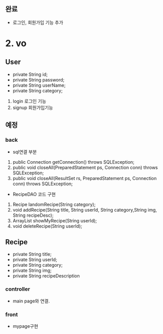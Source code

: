 ## 완료
- 로그인, 회원가입 기능 추가
# 2. vo

## User
- private String id;
- private String password;
- private String userName;
- private String category;
  
1. login 로그인 기능
2. signup 회원가입기능

## 예정
### back

- sql연결 부분
1. public Connection getConnection() throws SQLException;
2. public void closeAll(PreparedStatement ps, Connection conn) throws SQLException;
3. public void closeAll(ResultSet rs, PreparedStatement ps, Connection conn) throws SQLException;
- RecipeDAO 코드 구현  
1. Recipe landomRecipe(String category);
2. void addRecipe(String title, String userId, String category,String img, String recipeDesc);
3. ArrayList<Recipe> showMyRecipe(String userId);
4. void deleteRecipe(String userId);

## Recipe 
- private String title;
- private String userId;
- private String category;
- private String img;
- private String recipeDescription
  
### controller
- main page와 연결. 
### front
- mypage구현
